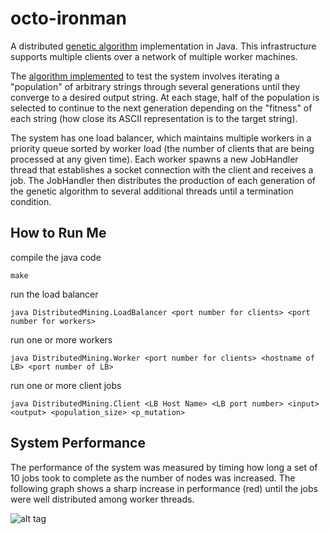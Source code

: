 octo-ironman
============

A distributed [genetic algorithm](http://en.wikipedia.org/wiki/Genetic_algorithm) implementation in Java. This infrastructure supports multiple clients over a network of multiple worker machines.

The [algorithm implemented](http://www.electricmonk.nl/log/2011/09/28/evolutionary-algorithm-evolving-hello-world/) to test the system involves iterating a "population" of arbitrary strings through several generations until they converge to a desired output string. At each stage, half of the population is selected to continue to the next generation depending on the "fitness" of each string (how close its ASCII representation is to the target string).

The system has one load balancer, which maintains multiple workers in a priority queue sorted by worker load (the number of clients that are being processed at any given time). Each worker spawns a new JobHandler thread that establishes a socket connection with the client and receives a job. The JobHandler then distributes the production of each generation of the genetic algorithm to several additional threads until a termination condition.

How to Run Me
------------
compile the java code
```
make
```

run the load balancer
```
java DistributedMining.LoadBalancer <port number for clients> <port number for workers>
```

run one or more workers
```
java DistributedMining.Worker <port number for clients> <hostname of LB> <port number of LB>
```

run one or more client jobs
```
java DistributedMining.Client <LB Host Name> <LB port number> <input> <output> <population_size> <p_mutation>
```

System Performance
------------------

The performance of the system was measured by timing how long a set of 10 jobs took to complete as the number of nodes was increased. The following graph shows a sharp increase in performance (red) until the jobs were well distributed among worker threads.

![alt tag](http://i.imgur.com/SeAYQLH.jpg)
